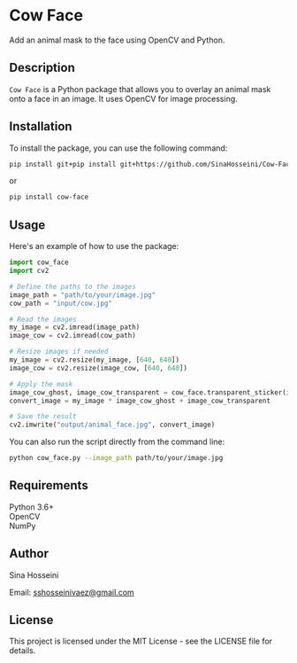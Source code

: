 # Cow Face

Add an animal mask to the face using OpenCV and Python.

## Description

`Cow Face` is a Python package that allows you to overlay an animal mask onto a face in an image. It uses OpenCV for image processing.

## Installation

To install the package, you can use the following command:

```bash
pip install git+pip install git+https://github.com/SinaHosseini/Cow-Face
```

or

```bash
pip install cow-face
```

## Usage

Here's an example of how to use the package:

```python
import cow_face
import cv2

# Define the paths to the images
image_path = "path/to/your/image.jpg"
cow_path = "input/cow.jpg"

# Read the images
my_image = cv2.imread(image_path)
image_cow = cv2.imread(cow_path)

# Resize images if needed
my_image = cv2.resize(my_image, [640, 640])
image_cow = cv2.resize(image_cow, [640, 640])

# Apply the mask
image_cow_ghost, image_cow_transparent = cow_face.transparent_sticker(image_cow)
convert_image = my_image * image_cow_ghost + image_cow_transparent

# Save the result
cv2.imwrite("output/animal_face.jpg", convert_image)
```

You can also run the script directly from the command line:

```bash
python cow_face.py --image_path path/to/your/image.jpg
```

## Requirements

Python 3.6+<br>
OpenCV<br>
NumPy

## Author

Sina Hosseini

Email: sshosseinivaez@gmail.com

## License

This project is licensed under the MIT License - see the LICENSE file for details.

